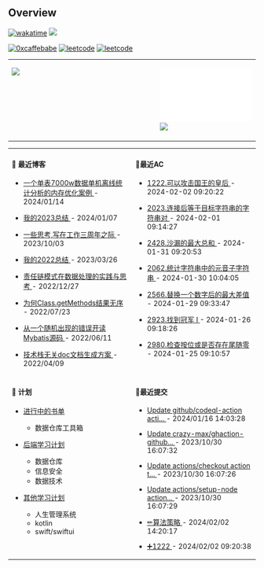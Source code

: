 
## Overview

[![wakatime](https://wakatime.com/badge/user/78591c59-95d5-4479-b2fc-988c35f31d59.svg)](https://wakatime.com/@78591c59-95d5-4479-b2fc-988c35f31d59) ![](https://gpvc.arturio.dev/0xcaffebabe)

[![0xcaffebabe](https://img.shields.io/static/v1?label=LeetCode%200xcaffebabe&message=4593&color=success)](https://leetcode.cn/u/0xcaffebabe/) [![leetcode](https://img.shields.io/static/v1?label=Solved&message=1086%20/%203670&color=success)](https://leetcode.cn/u/0xcaffebabe/) [![leetcode](https://img.shields.io/static/v1?label=Accepted&message=84.6%&color=success)](https://leetcode.cn/u/0xcaffebabe/)

<table border="0">
  <tr border="0">

  <td valign="top" width="60%">

  ![](https://github-readme-stats.vercel.app/api/wakatime?username=0xcaffebabe&layout=compact&langs_count=12&theme=dark&range=all_time)

  </td>

  <td valign="top" width="40%">

  ![](https://raw.githubusercontent.com/0xcaffebabe/github-stats/master/generated/overview.svg)
  ![](https://github-profile-summary-cards.vercel.app/api/cards/productive-time?username=0xcaffebabe&theme=github_dark&utcOffset=8)

  </td>
  </tr>

</table>

<table>

<tr>
<td valign="top" width="50%">

#### 📖 最近博客


* <a href="https://0xcaffebabe.github.io/%E5%A4%A7%E6%95%B0%E6%8D%AE/2024/01/14/%E4%B8%80%E4%B8%AA%E5%8D%95%E8%A1%A87000w%E6%95%B0%E6%8D%AE%E5%8D%95%E6%9C%BA%E7%A6%BB%E7%BA%BF%E7%BB%9F%E8%AE%A1%E5%88%86%E6%9E%90%E7%9A%84%E5%86%85%E5%AD%98%E4%BC%98%E5%8C%96%E6%A1%88%E4%BE%8B.html" target="_blank"> 一个单表7000w数据单机离线统计分析的内存优化案例 </a> - 2024/01/14 

    
* <a href="https://0xcaffebabe.github.io/%E4%BA%BA%E7%94%9F/2024/01/07/%E6%88%91%E7%9A%842023%E6%80%BB%E7%BB%93.html" target="_blank"> 我的2023总结 </a> - 2024/01/07 

    
* <a href="https://0xcaffebabe.github.io/%E4%BA%BA%E7%94%9F/2023/10/03/%E4%B8%80%E4%BA%9B%E6%80%9D%E8%80%83,%E5%86%99%E5%9C%A8%E5%B7%A5%E4%BD%9C%E4%B8%89%E5%91%A8%E5%B9%B4%E4%B9%8B%E9%99%85.html" target="_blank"> 一些思考,写在工作三周年之际 </a> - 2023/10/03 

    
* <a href="https://0xcaffebabe.github.io/%E4%BA%BA%E7%94%9F/2023/03/26/%E6%88%91%E7%9A%842022%E6%80%BB%E7%BB%93.html" target="_blank"> 我的2022总结 </a> - 2023/03/26 

    
* <a href="https://0xcaffebabe.github.io/%E8%AE%BE%E8%AE%A1%E6%A8%A1%E5%BC%8F/2022/12/27/%E8%B4%A3%E4%BB%BB%E9%93%BE%E6%A8%A1%E5%BC%8F%E5%9C%A8%E6%95%B0%E6%8D%AE%E5%A4%84%E7%90%86%E7%9A%84%E5%AE%9E%E8%B7%B5%E4%B8%8E%E6%80%9D%E8%80%83.html" target="_blank"> 责任链模式在数据处理的实践与思考 </a> - 2022/12/27 

    
* <a href="https://0xcaffebabe.github.io/jvm/2022/07/23/%E4%B8%BA%E4%BD%95Class.getMethods%E7%BB%93%E6%9E%9C%E6%97%A0%E5%BA%8F.html" target="_blank"> 为何Class.getMethods结果无序 </a> - 2022/07/23 

    
* <a href="https://0xcaffebabe.github.io/java/2022/06/11/%E4%BB%8E%E4%B8%80%E4%B8%AA%E9%9A%8F%E6%9C%BA%E5%87%BA%E7%8E%B0%E7%9A%84%E9%94%99%E8%AF%AF%E5%BC%80%E8%AF%BBMybatis%E6%BA%90%E7%A0%81.html" target="_blank"> 从一个随机出现的错误开读Mybatis源码 </a> - 2022/06/11 

    
* <a href="https://0xcaffebabe.github.io/%E6%97%A5%E5%B8%B8/2022/04/09/%E6%8A%80%E6%9C%AF%E6%A0%88%E6%97%A0%E5%85%B3doc%E6%96%87%E6%A1%A3%E7%94%9F%E6%88%90%E6%96%B9%E6%A1%88.html" target="_blank"> 技术栈无关doc文档生成方案 </a> - 2022/04/09 

        

</td>

<td valign="top" width="50%">

#### 🔋最近AC


  * <a href="https://leetcode.cn/submissions/detail/499981099" target="_blank"> 1222.可以攻击国王的皇后 </a> - 2024-02-02 09:20:22 

    
  * <a href="https://leetcode.cn/submissions/detail/499753511" target="_blank"> 2023.连接后等于目标字符串的字符串对 </a> - 2024-02-01 09:14:27 

    
  * <a href="https://leetcode.cn/submissions/detail/499513607" target="_blank"> 2428.沙漏的最大总和 </a> - 2024-01-31 09:20:53 

    
  * <a href="https://leetcode.cn/submissions/detail/499275791" target="_blank"> 2062.统计字符串中的元音子字符串 </a> - 2024-01-30 10:04:05 

    
  * <a href="https://leetcode.cn/submissions/detail/499030955" target="_blank"> 2566.替换一个数字后的最大差值 </a> - 2024-01-29 09:33:47 

    
  * <a href="https://leetcode.cn/submissions/detail/498407913" target="_blank"> 2923.找到冠军 I </a> - 2024-01-26 09:18:26 

    
  * <a href="https://leetcode.cn/submissions/detail/498160752" target="_blank"> 2980.检查按位或是否存在尾随零 </a> - 2024-01-25 09:10:57 

    

</td>

</tr>

<tr>

<td valign="top" width="50%">

#### 📝 计划

- [进行中的书单](https://github.com/users/0xcaffebabe/projects/4)
  - 数据仓库工具箱


- [后端学习计划](https://github.com/users/0xcaffebabe/projects/1)
  - 数据仓库
  - 信息安全
  - 数据技术


- [其他学习计划](https://github.com/users/0xcaffebabe/projects/3)
  - 人生管理系统
  - kotlin
  - swift/swiftui


<td>

#### 🌴最近提交


  * <a href="https://github.com/0xcaffebabe/note/commit/41fa6fc3f8d94ca0f293c257b90cf1518db3120d" target="_blank"> Update github/codeql-action acti... </a> - 2024/01/16 14:03:28 

    
  * <a href="https://github.com/0xcaffebabe/note/commit/34d1043e45dd440430d8ef756465309de6b5ef1d" target="_blank"> Update crazy-max/ghaction-github... </a> - 2023/10/30 16:07:32 

    
  * <a href="https://github.com/0xcaffebabe/note/commit/5d24bec2f94ebe653202c8bb01a74d527db25163" target="_blank"> Update actions/checkout action t... </a> - 2023/10/30 16:07:26 

    
  * <a href="https://github.com/0xcaffebabe/note/commit/4813a1e6f562611d274196953e8a12e4bb800bf4" target="_blank"> Update actions/setup-node action... </a> - 2023/10/30 16:07:29 

    
  * <a href="https://github.com/0xcaffebabe/note/commit/62a103d97b720d0332dfb9afaabcb00940807808" target="_blank"> ✏算法策略 </a> - 2024/02/02 14:20:17 

    
  * <a href="https://github.com/0xcaffebabe/leetcode/commit/a09c57c26d90f09772a963244c924b26b03f27f0" target="_blank"> ➕1222 </a> - 2024/02/02 09:20:38 

    

</td>

</tr>

</table>


